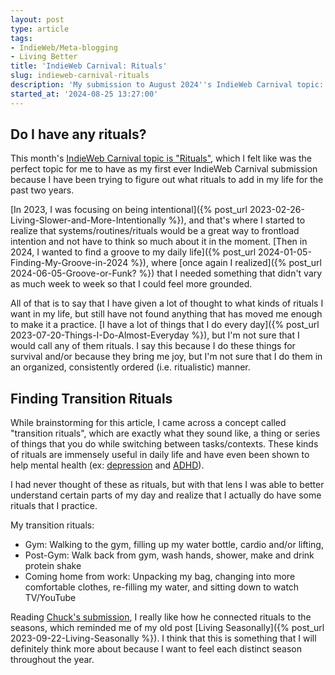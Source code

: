 ```yaml
---
layout: post
type: article
tags:
- IndieWeb/Meta-blogging
- Living Better
title: 'IndieWeb Carnival: Rituals'
slug: indieweb-carnival-rituals
description: 'My submission to August 2024''s IndieWeb Carnival topic: Rituals.'
started_at: '2024-08-25 13:27:00'
---
```


## Do I have any rituals?

This month's [IndieWeb Carnival topic is "Rituals"](https://tangiblelife.net/indieweb-carnival-rituals), which I felt like was the perfect topic for me to have as my first ever IndieWeb Carnival submission because I have been trying to figure out what rituals to add in my life for the past two years.

[In 2023, I was focusing on being intentional]({% post_url 2023-02-26-Living-Slower-and-More-Intentionally %}), and that's where I started to realize that systems/routines/rituals would be a great way to frontload intention and not have to think so much about it in the moment. [Then in 2024, I wanted to find a groove to my daily life]({% post_url 2024-01-05-Finding-My-Groove-in-2024 %}), where [once again I realized]({% post_url 2024-06-05-Groove-or-Funk? %}) that I needed something that didn't vary as much week to week so that I could feel more grounded.

All of that is to say that I have given a lot of thought to what kinds of rituals I want in my life, but still have not found anything that has moved me enough to make it a practice. [I have a lot of things that I do every day]({% post_url 2023-07-20-Things-I-Do-Almost-Everyday %}), but I'm not sure that I would call any of them rituals. I say this because I do these things for survival and/or because they bring me joy, but I'm not sure that I do them in an organized, consistently ordered (i.e. ritualistic) manner.

## Finding Transition Rituals

While brainstorming for this article, I came across a concept called "transition rituals", which are exactly what they sound like, a thing or series of things that you do while switching between tasks/contexts. These kinds of rituals are immensely useful in daily life and have even been shown to help mental health (ex: [depression](https://www.bezzydepression.com/discover/dep-self-care/health-transition-rituals-help-with-depression/) and [ADHD](https://add.org/rituals-transitions-get-one-task-another/)).

I had never thought of these as rituals, but with that lens I was able to better understand certain parts of my day and realize that I actually do have some rituals that I practice.

My transition rituals:
* Gym: Walking to the gym, filling up my water bottle, cardio and/or lifting, 
* Post-Gym: Walk back from gym, wash hands, shower, make and drink protein shake
* Coming home from work: Unpacking my bag, changing into more comfortable clothes, re-filling my water, and sitting down to watch TV/YouTube

Reading [Chuck's submission](https://cagrimmett.com/2024/08/13/indieweb-carnival-rituals/), I really like how he connected rituals to the seasons, which reminded me of my old post [Living Seasonally]({% post_url 2023-09-22-Living-Seasonally %}). I think that this is something that I will definitely think more about because I want to feel each distinct season throughout the year.